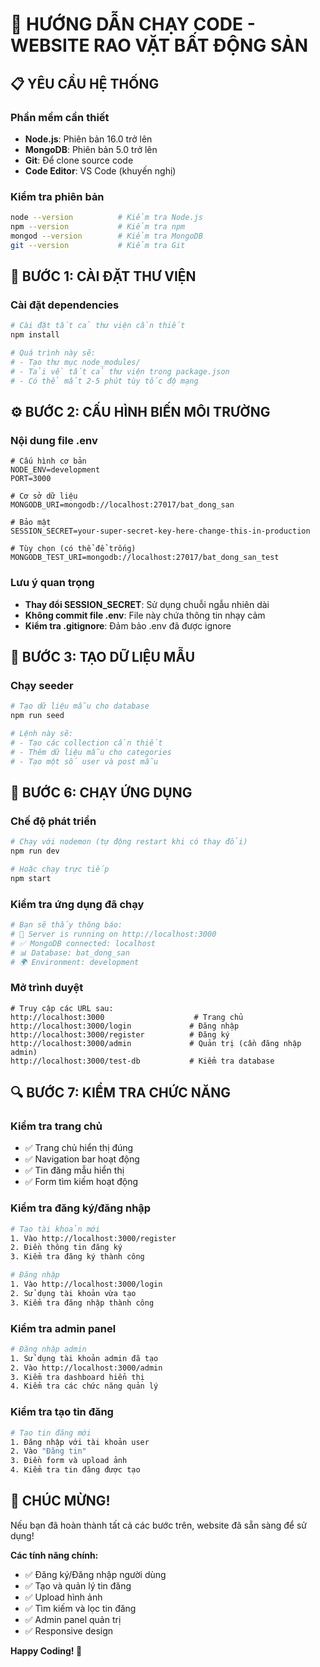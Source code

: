 # 🚀 HƯỚNG DẪN CHẠY CODE - WEBSITE RAO VẶT BẤT ĐỘNG SẢN

## 📋 **YÊU CẦU HỆ THỐNG**

### **Phần mềm cần thiết**

- **Node.js**: Phiên bản 16.0 trở lên
- **MongoDB**: Phiên bản 5.0 trở lên
- **Git**: Để clone source code
- **Code Editor**: VS Code (khuyến nghị)

### **Kiểm tra phiên bản**

```bash
node --version          # Kiểm tra Node.js
npm --version           # Kiểm tra npm
mongod --version        # Kiểm tra MongoDB
git --version           # Kiểm tra Git
```

## 🔧 **BƯỚC 1: CÀI ĐẶT THƯ VIỆN**

### **Cài đặt dependencies**

```bash
# Cài đặt tất cả thư viện cần thiết
npm install

# Quá trình này sẽ:
# - Tạo thư mục node_modules/
# - Tải về tất cả thư viện trong package.json
# - Có thể mất 2-5 phút tùy tốc độ mạng
```

## ⚙️ **BƯỚC 2: CẤU HÌNH BIẾN MÔI TRƯỜNG**

### **Nội dung file .env**

```env
# Cấu hình cơ bản
NODE_ENV=development
PORT=3000

# Cơ sở dữ liệu
MONGODB_URI=mongodb://localhost:27017/bat_dong_san

# Bảo mật
SESSION_SECRET=your-super-secret-key-here-change-this-in-production

# Tùy chọn (có thể để trống)
MONGODB_TEST_URI=mongodb://localhost:27017/bat_dong_san_test
```

### **Lưu ý quan trọng**

- **Thay đổi SESSION_SECRET**: Sử dụng chuỗi ngẫu nhiên dài
- **Không commit file .env**: File này chứa thông tin nhạy cảm
- **Kiểm tra .gitignore**: Đảm bảo .env đã được ignore

## 🌱 **BƯỚC 3: TẠO DỮ LIỆU MẪU**

### **Chạy seeder**

```bash
# Tạo dữ liệu mẫu cho database
npm run seed

# Lệnh này sẽ:
# - Tạo các collection cần thiết
# - Thêm dữ liệu mẫu cho categories
# - Tạo một số user và post mẫu
```

## 🚀 **BƯỚC 6: CHẠY ỨNG DỤNG**

### **Chế độ phát triển**

```bash
# Chạy với nodemon (tự động restart khi có thay đổi)
npm run dev

# Hoặc chạy trực tiếp
npm start
```

### **Kiểm tra ứng dụng đã chạy**

```bash
# Bạn sẽ thấy thông báo:
# 🚀 Server is running on http://localhost:3000
# ✅ MongoDB connected: localhost
# 📊 Database: bat_dong_san
# 🌍 Environment: development
```

### **Mở trình duyệt**

```
# Truy cập các URL sau:
http://localhost:3000                    # Trang chủ
http://localhost:3000/login             # Đăng nhập
http://localhost:3000/register          # Đăng ký
http://localhost:3000/admin             # Quản trị (cần đăng nhập admin)
http://localhost:3000/test-db           # Kiểm tra database
```

## 🔍 **BƯỚC 7: KIỂM TRA CHỨC NĂNG**

### **Kiểm tra trang chủ**

- ✅ Trang chủ hiển thị đúng
- ✅ Navigation bar hoạt động
- ✅ Tin đăng mẫu hiển thị
- ✅ Form tìm kiếm hoạt động

### **Kiểm tra đăng ký/đăng nhập**

```bash
# Tạo tài khoản mới
1. Vào http://localhost:3000/register
2. Điền thông tin đăng ký
3. Kiểm tra đăng ký thành công

# Đăng nhập
1. Vào http://localhost:3000/login
2. Sử dụng tài khoản vừa tạo
3. Kiểm tra đăng nhập thành công
```

### **Kiểm tra admin panel**

```bash
# Đăng nhập admin
1. Sử dụng tài khoản admin đã tạo
2. Vào http://localhost:3000/admin
3. Kiểm tra dashboard hiển thị
4. Kiểm tra các chức năng quản lý
```

### **Kiểm tra tạo tin đăng**

```bash
# Tạo tin đăng mới
1. Đăng nhập với tài khoản user
2. Vào "Đăng tin"
3. Điền form và upload ảnh
4. Kiểm tra tin đăng được tạo
```

## 🎉 **CHÚC MỪNG!**

Nếu bạn đã hoàn thành tất cả các bước trên, website đã sẵn sàng để sử dụng!

**Các tính năng chính:**

- ✅ Đăng ký/Đăng nhập người dùng
- ✅ Tạo và quản lý tin đăng
- ✅ Upload hình ảnh
- ✅ Tìm kiếm và lọc tin đăng
- ✅ Admin panel quản trị
- ✅ Responsive design

**Happy Coding! 🚀**
